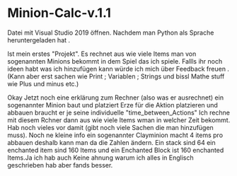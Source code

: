 # Minion-Calc-v.1.1

Datei mit Visual Studio 2019 öffnen.
Nachdem man Python als Sprache heruntergeladen hat .


Ist mein erstes "Projekt".
Es rechnet aus wie viele Items man von sogenannten Minions bekommt in dem Spiel das ich spiele.
Fallls ihr noch ideen habt was ich hinzufügen kann würde ich mich über Feedback freuen .
(Kann aber erst sachen wie Print ; Variablen ; Strings und bissl Mathe stuff wie Plus und minus etc.)


Okay Jetzt noch eine erklärung zum Rechner (also was er ausrechnet)
ein sogenannter Minion baut und platziert Erze für die Aktion platzieren und abbauen braucht er je seine individuelle "time_between_Actions"
Ich rechne mit diesem Rchner dann aus wie viele Items wman in welcher Zeit bekommt. Hab noch vieles vor damit (gibt noch viele Sachen die man hinzufügen muss).
Noch ne kleine info ein sogenannter Clayminion macht 4 items pro abbauen deshalb kann man da die Zahlen ändern. Ein stack sind 64 ein enchanted item sind 160 Items und ein
Enchanted Block ist 160 enchanted Items.Ja ich hab auch Keine ahnung warum ich alles in Englisch geschrieben hab aber fands besser.

